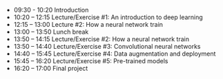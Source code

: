 

* 09:30 - 10:20 Introduction
* 10:20 – 12:15 Lecture/Exercise #1: An introduction to deep learning
* 12:15 – 13:00 Lecture #2: How a neural network train
* 13:00 – 13:50 Lunch break
* 13:50 – 14:15 Lecture/Exercise #2: How a neural network train
* 13:50 – 14:40 Lecture/Exercise #3: Convolutional neural networks
* 14:40 – 15:45 Lecture/Exercise #4: Data augmentation and deployment
* 15:45 – 16:20 Lecture/Exercise #5: Pre-trained models
* 16:20 – 17:00 Final project

